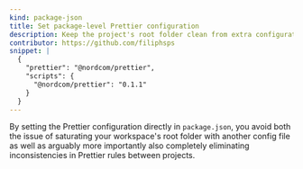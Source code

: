 ```yaml
---
kind: package-json
title: Set package-level Prettier configuration
description: Keep the project's root folder clean from extra configuration files while enforcing an organization-wide codestyle.
contributor: https://github.com/filiphsps
snippet: |
  {
    "prettier": "@nordcom/prettier",
    "scripts": {
      "@nordcom/prettier": "0.1.1"
    }
  }
---
```


By setting the Prettier configuration directly in `package.json`, you avoid both the issue of saturating your workspace's root folder with another config file as well as arguably more importantly also completely eliminating inconsistencies in Prettier rules between projects.
